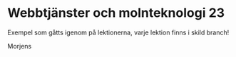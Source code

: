# Webbtjänster och molnteknologi 23

Exempel som gåtts igenom på lektionerna, varje lektion finns i skild branch!

Morjens